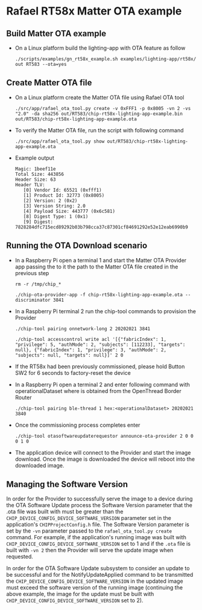 # Rafael RT58x Matter OTA example

## Build Matter OTA example

- On a Linux platform build the lighting-app with OTA feature as follow

      ./scripts/examples/gn_rt58x_example.sh examples/lighting-app/rt58x/ out RT583 --ota=yes

## Create Matter OTA file
- On a Linux platform create the Matter OTA file using Rafael OTA tool

      ./src/app/rafael_ota_tool.py create -v 0xFFF1 -p 0x8005 -vn 2 -vs "2.0" -da sha256 out/RT583/chip-rt58x-lighting-app-example.bin out/RT583/chip-rt58x-lighting-app-example.ota
        
- To verify the Matter OTA file, run the script with following command
        
      ./src/app/rafael_ota_tool.py show out/RT583/chip-rt58x-lighting-app-example.ota

- Example output

      Magic: 1beef11e
      Total Size: 443856
      Header Size: 63
      Header TLV:
         [0] Vendor Id: 65521 (0xfff1)
         [1] Product Id: 32773 (0x8005)
         [2] Version: 2 (0x2)
         [3] Version String: 2.0
         [4] Payload Size: 443777 (0x6c581)
         [8] Digest Type: 1 (0x1)
         [9] Digest: 7828284dfc715ecd89292b03b798cca37c87301cf84691292e52e12eab6990b9

## Running the OTA Download scenario

- In a Raspberry Pi open a terminal 1 and start the Matter OTA Provider app passing the to it the path to the Matter OTA file created in the previous step

      rm -r /tmp/chip_*
        
      ./chip-ota-provider-app -f chip-rt58x-lighting-app-example.ota --discriminator 3841

- In a Raspberry Pi terminal 2 run the chip-tool commands to provision the Provider

      ./chip-tool pairing onnetwork-long 2 20202021 3841

      ./chip-tool accesscontrol write acl '[{"fabricIndex": 1, "privilege": 5, "authMode": 2, "subjects": [112233], "targets": null}, {"fabricIndex": 1, "privilege": 3, "authMode": 2, "subjects": null, "targets": null}]' 2 0

- If the RT58x had been previously commissioned, please hold Button SW2 for
    6 seconds to factory-reset the device
    
- In a Raspberry Pi open a terminal 2 and enter following command with operationalDataset where is obtained from the OpenThread Border Router

      ./chip-tool pairing ble-thread 1 hex:<operationalDataset> 20202021 3840

- Once the commissioning process completes enter

      ./chip-tool otasoftwareupdaterequestor announce-ota-provider 2 0 0 0 1 0

- The application device will connect to the Provider and start the image
    download. Once the image is downloaded the device will reboot into the
    downloaded image.

## Managing the Software Version

In order for the Provider to successfully serve the image to a device during the
OTA Software Update process the Software Version parameter that the .ota file
was built with must be greater than the
`CHIP_DEVICE_CONFIG_DEVICE_SOFTWARE_VERSION` parameter set in the application's
`CHIPProjectConfig.h` file. The Software Version parameter is set by the `-vn`
parameter passed to the `rafael_ota_tool.py create` command. For example, if the
application's running image was built with
`CHIP_DEVICE_CONFIG_DEVICE_SOFTWARE_VERSION` set to 1 and if the `.ota` file is
built with `-vn 2` then the Provider will serve the update image when requested.

In order for the OTA Software Update subsystem to consider an update to be
successful and for the NotifyUpdateApplied command to be transmitted the
`CHIP_DEVICE_CONFIG_DEVICE_SOFTWARE_VERSION` in the updated image must exceed the
software version of the running image (continuing the above example, the image
for the update must be built with `CHIP_DEVICE_CONFIG_DEVICE_SOFTWARE_VERSION` set
to 2).
